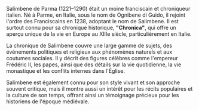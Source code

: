 
Salimbene de Parma (1221–1290) était un moine franciscain et chroniqueur italien. Né à Parme, en Italie, sous le nom de Ognibene di Guido, il rejoint l'ordre des Franciscains en 1238, adoptant le nom de Salimbene. Il est surtout connu pour sa chronique historique, **"Chronica"**, qui offre un aperçu unique de la vie en Europe au XIIIe siècle, particulièrement en Italie.

La chronique de Salimbene couvre une large gamme de sujets, des événements politiques et religieux aux phénomènes naturels et aux coutumes sociales. Il y décrit des figures célèbres comme l'empereur Frédéric II, les papes, ainsi que des détails sur la vie quotidienne, la vie monastique et les conflits internes dans l'Église.

Salimbene est également connu pour son style vivant et son approche souvent critique, mais il montre aussi un intérêt pour les récits populaires et la culture de son temps, offrant ainsi un témoignage précieux pour les historiens de l'époque médiévale.